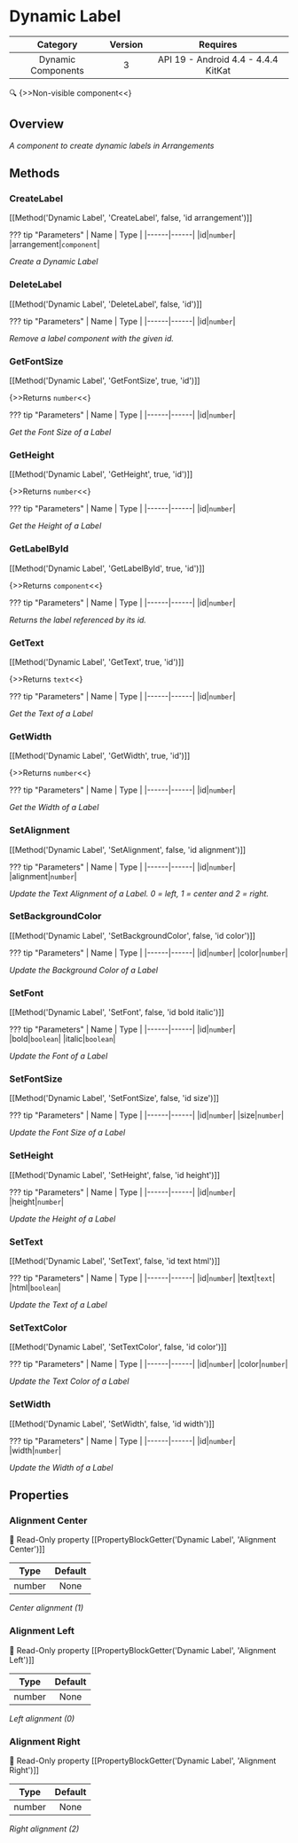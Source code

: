 # Dynamic Label

| Category | Version | Requires |
|:--------:|:-------:|:--------:|
|Dynamic Components|3|API 19 - Android 4.4 - 4.4.4 KitKat|

:mag: {>>Non-visible component<<}

## Overview

_A component to create dynamic labels in Arrangements_

## Methods

### CreateLabel

[[Method('Dynamic Label', 'CreateLabel', false, 'id arrangement')]]

??? tip "Parameters"
    | Name | Type |
    |------|------|
    |id|`number`|
    |arrangement|`component`|


_Create a Dynamic Label_

### DeleteLabel

[[Method('Dynamic Label', 'DeleteLabel', false, 'id')]]

??? tip "Parameters"
    | Name | Type |
    |------|------|
    |id|`number`|


_Remove a label component with the given id._

### GetFontSize

[[Method('Dynamic Label', 'GetFontSize', true, 'id')]]

{>>Returns `number`<<}

??? tip "Parameters"
    | Name | Type |
    |------|------|
    |id|`number`|


_Get the Font Size of a Label_

### GetHeight

[[Method('Dynamic Label', 'GetHeight', true, 'id')]]

{>>Returns `number`<<}

??? tip "Parameters"
    | Name | Type |
    |------|------|
    |id|`number`|


_Get the Height of a Label_

### GetLabelById

[[Method('Dynamic Label', 'GetLabelById', true, 'id')]]

{>>Returns `component`<<}

??? tip "Parameters"
    | Name | Type |
    |------|------|
    |id|`number`|


_Returns the label referenced by its id._

### GetText

[[Method('Dynamic Label', 'GetText', true, 'id')]]

{>>Returns `text`<<}

??? tip "Parameters"
    | Name | Type |
    |------|------|
    |id|`number`|


_Get the Text of a Label_

### GetWidth

[[Method('Dynamic Label', 'GetWidth', true, 'id')]]

{>>Returns `number`<<}

??? tip "Parameters"
    | Name | Type |
    |------|------|
    |id|`number`|


_Get the Width of a Label_

### SetAlignment

[[Method('Dynamic Label', 'SetAlignment', false, 'id alignment')]]

??? tip "Parameters"
    | Name | Type |
    |------|------|
    |id|`number`|
    |alignment|`number`|


_Update the Text Alignment of a Label. 0 = left, 1 = center and 2 = right._

### SetBackgroundColor

[[Method('Dynamic Label', 'SetBackgroundColor', false, 'id color')]]

??? tip "Parameters"
    | Name | Type |
    |------|------|
    |id|`number`|
    |color|`number`|


_Update the Background Color of a Label_

### SetFont

[[Method('Dynamic Label', 'SetFont', false, 'id bold italic')]]

??? tip "Parameters"
    | Name | Type |
    |------|------|
    |id|`number`|
    |bold|`boolean`|
    |italic|`boolean`|


_Update the Font of a Label_

### SetFontSize

[[Method('Dynamic Label', 'SetFontSize', false, 'id size')]]

??? tip "Parameters"
    | Name | Type |
    |------|------|
    |id|`number`|
    |size|`number`|


_Update the Font Size of a Label_

### SetHeight

[[Method('Dynamic Label', 'SetHeight', false, 'id height')]]

??? tip "Parameters"
    | Name | Type |
    |------|------|
    |id|`number`|
    |height|`number`|


_Update the Height of a Label_

### SetText

[[Method('Dynamic Label', 'SetText', false, 'id text html')]]

??? tip "Parameters"
    | Name | Type |
    |------|------|
    |id|`number`|
    |text|`text`|
    |html|`boolean`|


_Update the Text of a Label_

### SetTextColor

[[Method('Dynamic Label', 'SetTextColor', false, 'id color')]]

??? tip "Parameters"
    | Name | Type |
    |------|------|
    |id|`number`|
    |color|`number`|


_Update the Text Color of a Label_

### SetWidth

[[Method('Dynamic Label', 'SetWidth', false, 'id width')]]

??? tip "Parameters"
    | Name | Type |
    |------|------|
    |id|`number`|
    |width|`number`|


_Update the Width of a Label_

## Properties

### Alignment Center

:eyes: Read-Only property
[[PropertyBlockGetter('Dynamic Label', 'Alignment Center')]]

| Type | Default |
|:----:|:-------:|
|number|None|

_Center alignment (1)_

### Alignment Left

:eyes: Read-Only property
[[PropertyBlockGetter('Dynamic Label', 'Alignment Left')]]

| Type | Default |
|:----:|:-------:|
|number|None|

_Left alignment (0)_

### Alignment Right

:eyes: Read-Only property
[[PropertyBlockGetter('Dynamic Label', 'Alignment Right')]]

| Type | Default |
|:----:|:-------:|
|number|None|

_Right alignment (2)_